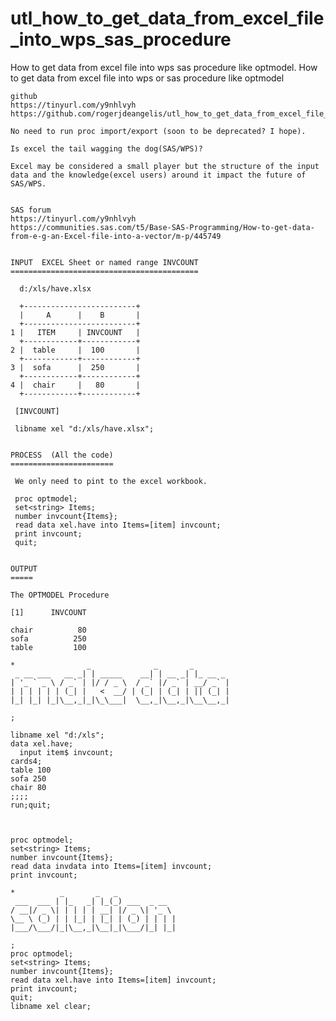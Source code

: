 # utl_how_to_get_data_from_excel_file_into_wps_sas_procedure
How to get data from excel file into wps sas procedure like optmodel. 
    How to get data from excel file into wps or sas procedure like optmodel

    github
    https://tinyurl.com/y9nhlvyh
    https://github.com/rogerjdeangelis/utl_how_to_get_data_from_excel_file_into_wps_sas_procedure

    No need to run proc import/export (soon to be deprecated? I hope).

    Is excel the tail wagging the dog(SAS/WPS)?

    Excel may be considered a small player but the structure of the input
    data and the knowledge(excel users) around it impact the future of SAS/WPS.


    SAS forum
    https://tinyurl.com/y9nhlvyh
    https://communities.sas.com/t5/Base-SAS-Programming/How-to-get-data-from-e-g-an-Excel-file-into-a-vector/m-p/445749


    INPUT  EXCEL Sheet or named range INVCOUNT
    ==========================================

      d:/xls/have.xlsx

      +-------------------------+
      |     A      |    B       |
      +-------------------------+
    1 |   ITEM     | INVCOUNT   |
      +------------+------------+
    2 |  table     |  100       |
      +------------+------------+
    3 |  sofa      |  250       |
      +------------+------------+
    4 |  chair     |   80       |
      +------------+------------+

     [INVCOUNT]

     libname xel "d:/xls/have.xlsx";


    PROCESS  (All the code)
    =======================

     We only need to pint to the excel workbook.

     proc optmodel;
     set<string> Items;
     number invcount{Items};
     read data xel.have into Items=[item] invcount;
     print invcount;
     quit;


    OUTPUT
    =====

    The OPTMODEL Procedure

    [1]      INVCOUNT

    chair          80
    sofa          250
    table         100

    *                _              _       _
     _ __ ___   __ _| | _____    __| | __ _| |_ __ _
    | '_ ` _ \ / _` | |/ / _ \  / _` |/ _` | __/ _` |
    | | | | | | (_| |   <  __/ | (_| | (_| | || (_| |
    |_| |_| |_|\__,_|_|\_\___|  \__,_|\__,_|\__\__,_|

    ;

    libname xel "d:/xls";
    data xel.have;
      input item$ invcount;
    cards4;
    table 100
    sofa 250
    chair 80
    ;;;;
    run;quit;



    proc optmodel;
    set<string> Items;
    number invcount{Items};
    read data invdata into Items=[item] invcount;
    print invcount;

    *          _       _   _
     ___  ___ | |_   _| |_(_) ___  _ __
    / __|/ _ \| | | | | __| |/ _ \| '_ \
    \__ \ (_) | | |_| | |_| | (_) | | | |
    |___/\___/|_|\__,_|\__|_|\___/|_| |_|

    ;
    proc optmodel;
    set<string> Items;
    number invcount{Items};
    read data xel.have into Items=[item] invcount;
    print invcount;
    quit;
    libname xel clear;

